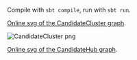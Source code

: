 Compile with `sbt compile`, run with `sbt run`.

[Online svg of the CandidateCluster graph](http://jonathanridenour.net/projects/candidate_cluster.html).

![CandidateCluster png](https://github.com/JERidenour/CandidateLyricsViz/tree/master/src/main/resources/CandidateCluster.png)



[Online svg of the CandidateHub graph](http://www.jonathanridenour.net/projects/candidate_hub.html).



